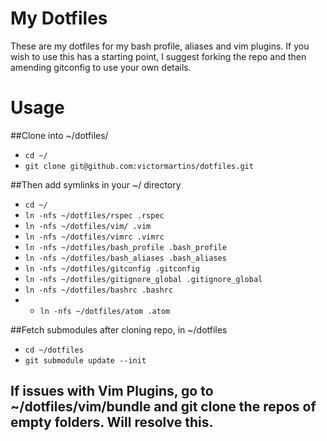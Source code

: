 My Dotfiles
========

These are my dotfiles for my bash profile, aliases and vim plugins. If you wish to use this has a starting point, I suggest forking the repo and then amending gitconfig to use your own details.

Usage
========

##Clone into ~/dotfiles/

* `cd ~/`
* `git clone git@github.com:victormartins/dotfiles.git`

##Then add symlinks in your ~/ directory

* `cd ~/`
* `ln -nfs ~/dotfiles/rspec .rspec`
* `ln -nfs ~/dotfiles/vim/ .vim`
* `ln -nfs ~/dotfiles/vimrc .vimrc`
* `ln -nfs ~/dotfiles/bash_profile .bash_profile`
* `ln -nfs ~/dotfiles/bash_aliases .bash_aliases`
* `ln -nfs ~/dotfiles/gitconfig .gitconfig`
* `ln -nfs ~/dotfiles/gitignore_global .gitignore_global`
* `ln -nfs ~/dotfiles/bashrc .bashrc`
* * `ln -nfs ~/dotfiles/atom .atom`

##Fetch submodules after cloning repo, in ~/dotfiles

* `cd ~/dotfiles`
* `git submodule update --init`
## If issues with Vim Plugins, go to ~/dotfiles/vim/bundle and git clone the repos of empty folders. Will resolve this.
